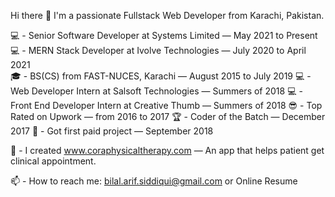 Hi there 👋
I'm a passionate Fullstack Web Developer from Karachi, Pakistan. <br />

💻 - Senior Software Developer at Systems Limited — May 2021 to Present <br />
💻 - MERN Stack Developer at Ivolve Technologies — July 2020 to April 2021 <br />
🎓 - BS(CS) from FAST-NUCES, Karachi — August 2015 to July 2019
💻 - Web Developer Intern at Salsoft Technologies — Summers of 2018
💻 - Front End Developer Intern at Creative Thumb — Summers of 2018
😎 - Top Rated on Upwork — from 2016 to 2017
🏆 - Coder of the Batch — December 2017
🧭 - Got first paid project — September 2018


💱 - I created www.coraphysicaltherapy.com — An app that helps patient get clinical appointment.



📫 - How to reach me: bilal.arif.siddiqui@gmail.com or Online Resume
